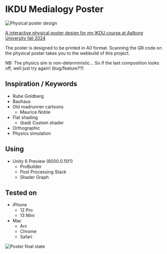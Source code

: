 # IKDU Medialogy Poster

![Physical poster design](Assets/PosterStills/01.jpg)

 [A interactive physical poster design for my IKDU course at Aalborg University fall 2024](https://cileene.github.io/IKDU_Medialogy_Poster/)

 The poster is designed to be printed in A0 format. Scanning the QR code on the physical poster takes you to the webbuild of this project.

 NB: The physics sim is non-deterministic... So if the last composition looks off, well just try again! (bug/feature??)

## Inspiration / Keywords

- Rube Goldberg
- Bauhaus
- Old roadrunner cartoons
  - Maurice Noble
- Flat shading
  - (bad) Custom shader
- Orthographic
- Physics simulation

## Using

- Unity 6 Preview (6000.0.15f1)
  - ProBuilder
  - Post Processing Stack
  - Shader Graph

## Tested on

- iPhone
  - 12 Pro
  - 13 Mini
- Mac
  - Arc
  - Chrome
  - Safari

![Poster final state](Assets/PosterStills/06.jpg)
